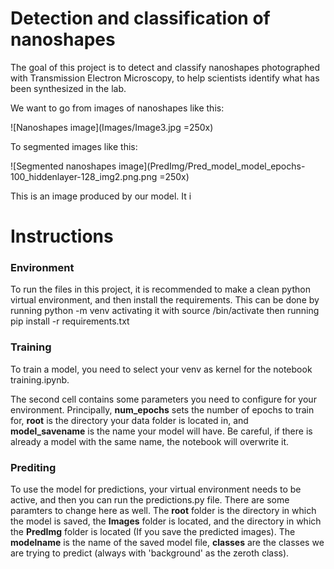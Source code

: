 # Detection and classification of nanoshapes
The goal of this project is to detect and classify nanoshapes photographed with Transmission Electron Microscopy, to help scientists identify what has been synthesized in the lab. 

We want to go from images of nanoshapes like this:

![Nanoshapes image](Images/Image3.jpg =250x)

To segmented images like this:

![Segmented nanoshapes image](PredImg/Pred_model_model_epochs-100_hiddenlayer-128_img2.png.png =250x)

This is an image produced by our model. It i

# Instructions
### Environment
To run the files in this project, it is recommended to make a clean python virtual environment, and then install the requirements.
This can be done by running
    python -m venv <yourVirtualEnv>
activating it with
    source <yourVirtualEnv>/bin/activate 
then running 
    pip install -r requirements.txt

### Training
To train a model, you need to select your venv as kernel for the notebook training.ipynb. 

The second cell contains some parameters you need to configure for your environment. Principally, **num_epochs** sets the number of epochs to train for, **root** is the directory your data folder is located in, and **model_savename** is the name your model will have. Be careful, if there is already a model with the same name, the notebook will overwrite it.

### Prediting
To use the model for predictions, your virtual environment needs to be active, and then you can run the predictions.py file.
There are some paramters to change here as well. The **root** folder is the directory in which the model is saved, the **Images** folder is located, and the directory in which the **PredImg** folder is located (If you save the predicted images). The **modelname** is the name of the saved model file, **classes** are the classes we are trying to predict (always with 'background' as the zeroth class).  

